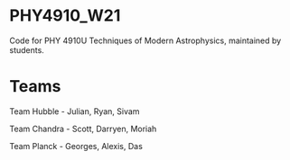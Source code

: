 # PHY4910_W21
Code for PHY 4910U Techniques of Modern Astrophysics, maintained by students.

# Teams

Team Hubble - Julian, Ryan, Sivam

Team Chandra - Scott, Darryen, Moriah

Team Planck - Georges, Alexis, Das
